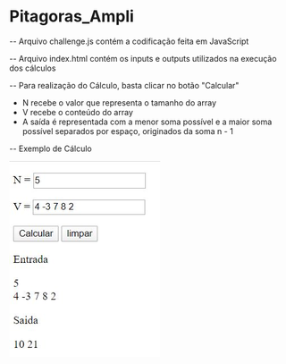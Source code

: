 # Pitagoras_Ampli

-- Arquivo challenge.js contém a codificação feita em JavaScript

-- Arquivo index.html contém os inputs e outputs utilizados na execução dos cálculos

-- Para realização do Cálculo, basta clicar no botão "Calcular"
  - N recebe o valor que representa o tamanho do array
  - V recebe o conteúdo do array
  - A saída é representada com a menor soma possível e a maior soma possível separados por espaço, originados da soma n - 1


-- Exemplo de Cálculo

![alt text](https://github.com/HenriqLR/Pitagoras_Ampli/blob/master/img/captura.JPG)
